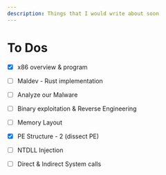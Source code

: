 ```yaml
---
description: Things that I would write about soon
---
```


# To Dos

* [x] x86 overview & program
* [ ] Maldev - Rust implementation
* [ ] Analyze our Malware
* [ ] Binary exploitation & Reverse Engineering
* [ ] Memory Layout
* [x] PE Structure - 2 (dissect PE)
* [ ] NTDLL Injection
* [ ] Direct & Indirect System calls

